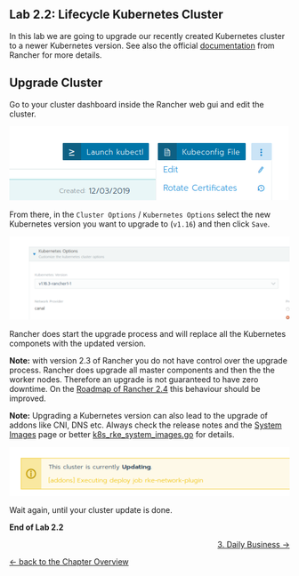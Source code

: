 ## Lab 2.2: Lifecycle Kubernetes Cluster

In this lab we are going to upgrade our recently created Kubernetes cluster to a newer Kubernetes version. See also the official [documentation](https://rancher.com/docs/rancher/v2.x/en/cluster-admin/upgrading-kubernetes/) from Rancher for more details.

## Upgrade Cluster

Go to your cluster dashboard inside the Rancher web gui and edit the cluster.

![Edit Cluster](../resources/images/editcluster.png)

From there, in the `Cluster Options` / `Kubernetes Options` select the new Kubernetes version you want to upgrade to (`v1.16`) and then click `Save`.

![Edit Cluster](../resources/images/changeclusterversion.png)

Rancher does start the upgrade process and will replace all the Kubernetes componets with the updated version.

**Note:** with version 2.3 of Rancher you do not have control over the upgrade process. Rancher does upgrade all master components and then the the worker nodes. Therefore an upgrade is not guaranteed to have zero downtime. On the [Roadmap of Rancher 2.4](https://github.com/rancher/rancher/wiki/Rancher-2.4) this behaviour should be improved.

**Note:** Upgrading a Kubernetes version can also lead to the upgrade of addons like CNI, DNS etc. Always check the release notes and the [System Images](https://rancher.com/docs/rke/latest/en/config-options/system-images/) page or better [k8s_rke_system_images.go](https://github.com/rancher/kontainer-driver-metadata/blob/master/rke/k8s_rke_system_images.go) for details.


![Cluster updating](../resources/images/waitclusterupdate.png)


Wait again, until your cluster update is done.



**End of Lab 2.2**

<p width="100px" align="right"><a href="30_dailybusiness.md"> 3. Daily Business →</a></p>

[← back to the Chapter Overview](10_rancher.md)
